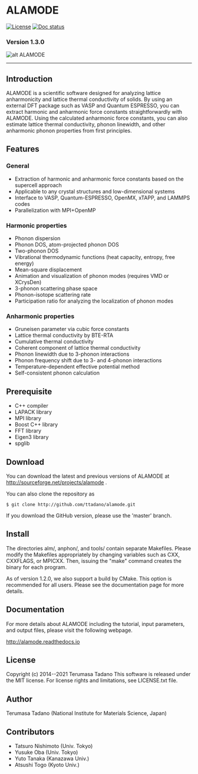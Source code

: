# ALAMODE
 
[![License][license-image]][license-url]
[![Doc status][docs-image]][docs-url]

### Version 1.3.0
![alt ALAMODE](./docs/img/alamode.png)


- - -

## Introduction 

ALAMODE is a scientific software designed for analyzing lattice anharmonicity
and lattice thermal conductivity of solids. By using an external DFT package
such as VASP and Quantum ESPRESSO, you can extract harmonic and anharmonic
force constants straightforwardly with ALAMODE. Using the calculated anharmonic
force constants, you can also estimate lattice thermal conductivity, phonon
linewidth, and other anharmonic phonon properties from first principles.

## Features


### General
* Extraction of harmonic and anharmonic force constants based on the supercell approach
* Applicable to any crystal structures and low-dimensional systems
* Interface to VASP, Quantum-ESPRESSO, OpenMX, xTAPP, and LAMMPS codes
* Parallelization with MPI+OpenMP

### Harmonic properties

* Phonon dispersion
* Phonon DOS, atom-projected phonon DOS
* Two-phonon DOS
* Vibrational thermodynamic functions (heat capacity, entropy, free energy)
* Mean-square displacement
* Animation and visualization of phonon modes (requires VMD or XCrysDen)
* 3-phonon scattering phase space
* Phonon-isotope scattering rate
* Participation ratio for analyzing the localization of phonon modes


### Anharmonic properties
* Gruneisen parameter via cubic force constants
* Lattice thermal conductivity by BTE-RTA
* Cumulative thermal conductivity
* Coherent component of lattice thermal conductivity
* Phonon linewidth due to 3-phonon interactions
* Phonon frequency shift due to 3- and 4-phonon interactions
* Temperature-dependent effective potential method
* Self-consistent phonon calculation

## Prerequisite
* C++ compiler
* LAPACK library
* MPI library
* Boost C++ library
* FFT library
* Eigen3 library
* spglib

## Download

You can download the latest and previous versions of ALAMODE 
at http://sourceforge.net/projects/alamode .

You can also clone the repository as

```
$ git clone http://github.com/ttadano/alamode.git
```

If you download the GitHub version, please use the 'master' branch.

## Install
The directories alm/, anphon/, and tools/ contain separate Makefiles.
Please modify the Makefiles appropriately by changing variables such as 
CXX, CXXFLAGS, or MPICXX. Then, issuing the "make" command creates the binary for each program. 

As of version 1.2.0, we also support a build by CMake. This option is recommended for all users.
Please see the documentation page for more details.


## Documentation
For more details about ALAMODE including the tutorial, input parameters, and 
output files, please visit the following webpage.

http://alamode.readthedocs.io


## License
Copyright (c) 2014--2021 Terumasa Tadano
This software is released under the MIT license. 
For license rights and limitations, see LICENSE.txt file.

## Author
Terumasa Tadano (National Institute for Materials Science, Japan)

## Contributors

* Tatsuro Nishimoto (Univ. Tokyo)
* Yusuke Oba (Univ. Tokyo)
* Yuto Tanaka (Kanazawa Univ.)
* Atsushi Togo (Kyoto Univ.)



[license-image]: https://img.shields.io/github/license/ttadano/alamode.svg
[license-url]:  https://github.com/ttadano/alamode/blob/develop/LICENSE.txt

[docs-image]:  https://readthedocs.org/projects/alamode/badge/?version=latest
[docs-url]: https://alamode.readthedocs.io/en/latest/?badge=latest

